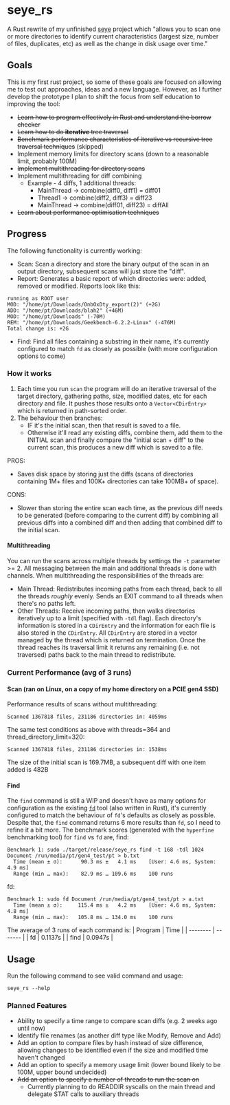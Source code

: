 # seye_rs
A Rust rewrite of my unfinished [seye](https://github.com/pericles-tpt/seye) project which "allows you to scan one or more directories to identify current characteristics (largest size, number of files, duplicates, etc) as well as the change in disk usage over time."

## Goals
This is my first rust project, so some of these goals are focused on allowing me to test out approaches, ideas and a new language. However, as I further develop the prototype I plan to shift the focus from self education to improving the tool:
- ~~Learn how to program effectively in Rust and understand the borrow checker~~
- ~~Learn how to do **iterative** tree traversal~~
- ~~Benchmark performance characteristics of iterative vs recursive tree traversal techniques~~ (skipped)
- Implement memory limits for directory scans (down to a reasonable limit, probably 100M)
- ~~Implement multithreading for directory scans~~
- Implement multithreading for diff combining
  - Example - 4 diffs, 1 additional threads:
    - MainThread -> combine(diff0, diff1) = diff01
    - Thread1    -> combine(diff2, diff3) = diff23
    - MainThread -> combine(diff01, diff23) = diffAll
- ~~Learn about performance optimisation techniques~~

## Progress
The following functionality is currently working:

- Scan: Scan a directory and store the binary output of the scan in an output directory, subsequent scans will just store the "diff".
- Report: Generates a basic report of which directories were: added, removed or modified. Reports look like this:
```
running as ROOT user
MOD: "/home/pt/Downloads/OnbOxDty_export(2)" (+2G)
ADD: "/home/pt/Downloads/blah2" (+46M)
MOD: "/home/pt/Downloads" (-70M)
REM: "/home/pt/Downloads/Geekbench-6.2.2-Linux" (-476M)
Total change is: +2G
```
- Find: Find all files containing a substring in their name, it's currently configured to match `fd` as closely as possible (with more configuration options to come)

### How it works
1. Each time you run `scan` the program will do an iterative traversal of the target directory, gathering paths, size, modified dates, etc for each directory and file. It pushes those results onto a `Vector<CDirEntry>` which is returned in path-sorted order.
2. The behaviour then branches:
    - IF it's the initial scan, then that result is saved to a file.
    - Otherwise it'll read any existing diffs, combine them, add them to the INITIAL scan and finally compare the "initial scan + diff" to the current scan, this produces a new diff which is saved to a file.

PROS:
- Saves disk space by storing just the diffs (scans of directories containing 1M+ files and 100K+ directories can take 100MB+ of space).

CONS:
- Slower than storing the entire scan each time, as the previous diff needs to be generated (before comparing to the current diff) by combining all previous diffs into a combined diff and then adding that combined diff to the initial scan.

#### Multithreading
You can run the scans across multiple threads by settings the `-t` parameter >= 2. All messaging between the main and additional threads is done with channels. When multithreading the responsibilities of the threads are:
- Main Thread: Redistributes incoming paths from each thread, back to all the threads *roughly* evenly. Sends an EXIT command to all threads when there's no paths left.
- Other Threads: Receive incoming paths, then walks directories iteratively up to a limit (specified with `-tdl` flag). Each directory's information is stored in a `CDirEntry` and the information for each file is also stored in the `CDirEntry`. All `CDirEntry` are stored in a vector managed by the thread which is returned on termination. Once the thread reaches its traversal limit it returns any remaining (i.e. not traversed) paths back to the main thread to redistribute.

### Current Performance (avg of 3 runs)
#### Scan (ran on Linux, on a copy of my home directory on a PCIE gen4 SSD)
Performance results of scans without multithreading:
```
Scanned 1367818 files, 231186 directories in: 4059ms
```
The same test conditions as above with threads=364 and thread_directory_limit=320:
```
Scanned 1367818 files, 231186 directories in: 1538ms
```
The size of the initial scan is 169.7MB, a subsequent diff with one item added is 482B

#### Find
The `find` command is still a WIP and doesn't have as many options for configuration as the existing [`fd`](https://github.com/sharkdp/fd) tool (also written in Rust), it's currently configured to match the behaviour of `fd`'s defaults as closely as possible. Despite that, the `find` command returns 6 more results than `fd`, so I need to refine it a bit more. The benchmark scores (generated with the `hyperfine` benchmarking tool) for `find` vs `fd` are, find:
```
Benchmark 1: sudo ./target/release/seye_rs find -t 168 -tdl 1024 Document /run/media/pt/gen4_test/pt > b.txt
  Time (mean ± σ):      90.3 ms ±   4.1 ms    [User: 4.6 ms, System: 4.9 ms]
  Range (min … max):    82.9 ms … 109.6 ms    100 runs
```
fd:
```
Benchmark 1: sudo fd Document /run/media/pt/gen4_test/pt > a.txt
  Time (mean ± σ):     115.4 ms ±   4.2 ms    [User: 4.6 ms, System: 4.8 ms]
  Range (min … max):   105.8 ms … 134.0 ms    100 runs
```

The average of 3 runs of each command is:
| Program  | Time    |
| -------- | ------- |
| fd       | 0.1137s |
| find     | 0.0947s |

## Usage
Run the following command to see valid command and usage:
```
seye_rs --help
```

### Planned Features
- Ability to specify a time range to compare scan diffs (e.g. 2 weeks ago until now)
- Identify file renames (as another diff type like Modify, Remove and Add)
- Add an option to compare files by hash instead of size difference, allowing changes to be identified even if the size and modified time haven't changed
- Add an option to specify a memory usage limit (lower bound likely to be 100M, upper bound undecided)
- ~~Add an option to specify a number of threads to run the scan on~~
  - Currently planning to do READDIR syscalls on the main thread and delegate STAT calls to auxiliary threads  

